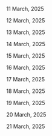 11 March, 2025

12 March, 2025

13 March, 2025

14 March, 2025

15 March, 2025

16 March, 2025

17 March, 2025

18 March, 2025

19 March, 2025

20 March, 2025

21 March, 2025
